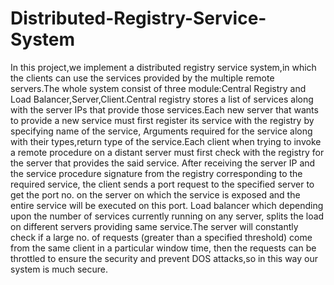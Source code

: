 # Distributed-Registry-Service-System
In this project,we implement a distributed registry service system,in which the clients can use the services provided by the multiple remote servers.The whole system consist of three module:Central Registry and Load Balancer,Server,Client.Central registry stores a list of services along with the server IPs that provide those services.Each new server that wants to provide a new service must first register its service with the registry by specifying name of the service, Arguments required for the service along with their types,return type of the service.Each client when trying to invoke a remote procedure on a distant server must first check with the registry for the server that provides the said service. After receiving the server IP and the service procedure signature from the registry corresponding to the required service, the client sends a port request to the specified server to get the port no. on the server on which the service is exposed and the entire service will be executed on this port. Load balancer which depending upon the number of services currently running on any server, splits the load on different servers providing same service.The server will constantly check if a large no. of requests (greater than a specified threshold) come from the same client in a particular window time, then the requests can be throttled to ensure the security and prevent DOS attacks,so in this way our system is much secure.
